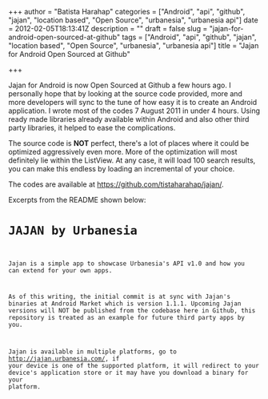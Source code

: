 +++
author = "Batista Harahap"
categories = ["Android", "api", "github", "jajan", "location based", "Open Source", "urbanesia", "urbanesia api"]
date = 2012-02-05T18:13:41Z
description = ""
draft = false
slug = "jajan-for-android-open-sourced-at-github"
tags = ["Android", "api", "github", "jajan", "location based", "Open Source", "urbanesia", "urbanesia api"]
title = "Jajan for Android Open Sourced at Github"

+++


Jajan for Android is now Open Sourced at Github a few hours ago. I personally hope that by looking at the source code provided, more and more developers will sync to the tune of how easy it is to create an Android application. I wrote most of the codes 7 August 2011 in under 4 hours. Using ready made libraries already available within Android and also other third party libraries, it helped to ease the complications.

The source code is <strong>NOT</strong> perfect, there's a lot of places where it could be optimized aggressively even more. More of the optimization will most definitely lie within the ListView. At any case, it will load 100 search results, you can make this endless by loading an incremental of your choice.

The codes are available at <a href="https://github.com/tistaharahap/jajan/" title="Jajan for Android" target="_blank">https://github.com/tistaharahap/jajan/</a>.

Excerpts from the README shown below:

<code>JAJAN by Urbanesia
==================

Jajan is a simple app to showcase Urbanesia's API v1.0 and how you can extend for your own apps.

As of this writing, the initial commit is at sync with Jajan's binaries at Android Market which is version 1.1.1. Upcoming Jajan versions will NOT be published from the codebase here in Github, this repository is treated as an example for future third party apps by you.

Jajan is available in multiple platforms, go to <http://jajan.urbanesia.com/>, if your device is one of the supported platform, it will redirect to your device's application store or it may have you download a binary for your platform.</code>